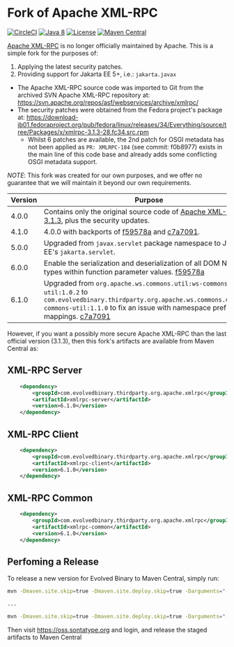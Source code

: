 # Fork of Apache XML-RPC
[![CircleCI](https://circleci.com/gh/evolvedbinary/apache-xmlrpc/tree/main.svg?style=svg)](https://circleci.com/gh/evolvedbinary/apache-xmlrpc/tree/main)
[![Java 8](https://img.shields.io/badge/java-8+-blue.svg)](https://adoptopenjdk.net/)
[![License](https://img.shields.io/badge/license-Apache%202-blue.svg)](https://opensource.org/licenses/Apache2.0)
[![Maven Central](https://maven-badges.herokuapp.com/maven-central/com.evolvedbinary.thirdparty.org.apache.xmlrpc/xmlrpc/badge.svg)](https://search.maven.org/search?q=g:com.evolvedbinary.thirdparty.org.apache.xmlrpc)

[Apache XML-RPC](https://ws.apache.org/xmlrpc/) is no longer officially maintained by Apache.
This is a simple fork for the purposes of:
1. Applying the latest security patches.
2. Providing support for Jakarta EE 5+, i.e.: `jakarta.javax`

* The Apache XML-RPC source code was imported to Git from the archived SVN Apache XML-RPC repository at: https://svn.apache.org/repos/asf/webservices/archive/xmlrpc/
* The security patches were obtained from the Fedora project's package at: https://download-ib01.fedoraproject.org/pub/fedora/linux/releases/34/Everything/source/tree/Packages/x/xmlrpc-3.1.3-28.fc34.src.rpm
    * Whilst 6 patches are available, the 2nd patch for OSGI metadata has not been applied as `PR: XMLRPC-184` (see commit: f0b8977) exists in the main line of this code base and already adds some conflicting OSGI metadata support. 

*NOTE*: This fork was created for our own purposes, and we offer no guarantee that we will maintain it beyond our own requirements.

| Version | Purpose                                                                                                                                                                                                                                                                                                       |
|---------|---------------------------------------------------------------------------------------------------------------------------------------------------------------------------------------------------------------------------------------------------------------------------------------------------------------|
| 4.0.0   | Contains only the original source code of [Apache XML-RPC 3.1.3](https://github.com/evolvedbinary/apache-xmlrpc/tree/xmlrpc-3.1.3), plus the security updates.                                                                                                                                                | 
| 4.1.0   | 4.0.0 with backports of [f59578a](https://github.com/evolvedbinary/apache-xmlrpc/commit/f59578a95810fac320b99e097fe453d4569cb0c3) and [c7a7091](https://github.com/evolvedbinary/apache-xmlrpc/commit/c7a709199f18f588c5a9b7477e5e6c51515d25aa).                                                              |
| 5.0.0   | Upgraded from `javax.servlet` package namespace to Jakarta EE's `jakarta.servlet`.                                                                                                                                                                                                                            |
| 6.0.0   | Enable the serialization and deserialization of all DOM Node types within function parameter values. [f59578a](https://github.com/evolvedbinary/apache-xmlrpc/commit/f59578a95810fac320b99e097fe453d4569cb0c3)                                                                                                |
| 6.1.0   | Upgraded from `org.apache.ws.commons.util:ws-commons-util:1.0.2` to `com.evolvedbinary.thirdparty.org.apache.ws.commons.util:ws-commons-util:1.1.0` to fix an issue with namespace prefix mappings. [c7a7091](https://github.com/evolvedbinary/apache-xmlrpc/commit/c7a709199f18f588c5a9b7477e5e6c51515d25aa) |


However, if you want a possibly more secure Apache XML-RPC than the last official version (3.1.3), then this fork's artifacts are available
from Maven Central as:

## XML-RPC Server
```xml
    <dependency>    
        <groupId>com.evolvedbinary.thirdparty.org.apache.xmlrpc</groupId>
        <artifactId>xmlrpc-server</artifactId>
        <version>6.1.0</version>
    </dependency>
```

## XML-RPC Client
```xml
    <dependency>    
        <groupId>com.evolvedbinary.thirdparty.org.apache.xmlrpc</groupId>
        <artifactId>xmlrpc-client</artifactId>
        <version>6.1.0</version>
    </dependency>
```

## XML-RPC Common
```xml
    <dependency>    
        <groupId>com.evolvedbinary.thirdparty.org.apache.xmlrpc</groupId>
        <artifactId>xmlrpc-common</artifactId>
        <version>6.1.0</version>
    </dependency>
```

## Perfoming a Release
To release a new version for Evolved Binary to Maven Central, simply run:
``` bash
mvn -Dmaven.site.skip=true -Dmaven.site.deploy.skip=true -Darguments="-Dmaven.site.skip=true -Dmaven.site.deploy.skip=true" release:prepare

...

mvn -Dmaven.site.skip=true -Dmaven.site.deploy.skip=true -Darguments="-Dmaven.site.skip=true -Dmaven.site.deploy.skip=true" release:perform
```

Then visit https://oss.sontatype.org and login, and release the staged artifacts to Maven Central
